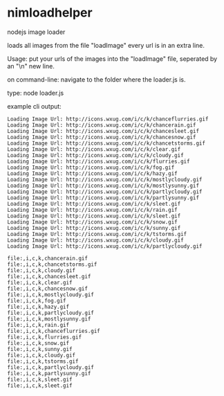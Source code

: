 nimloadhelper
=============

nodejs image loader


loads all images from the file "loadImage"
every url is in an extra line.

Usage:
put your urls of the images into the "loadImage" file, seperated by
an "\n" new line.


on command-line:
navigate to the folder where the loader.js is.

type:
node loader.js


example cli output:
```
Loading Image Url: http://icons.wxug.com/i/c/k/chanceflurries.gif
Loading Image Url: http://icons.wxug.com/i/c/k/chancerain.gif
Loading Image Url: http://icons.wxug.com/i/c/k/chancesleet.gif
Loading Image Url: http://icons.wxug.com/i/c/k/chancesnow.gif
Loading Image Url: http://icons.wxug.com/i/c/k/chancetstorms.gif
Loading Image Url: http://icons.wxug.com/i/c/k/clear.gif
Loading Image Url: http://icons.wxug.com/i/c/k/cloudy.gif
Loading Image Url: http://icons.wxug.com/i/c/k/flurries.gif
Loading Image Url: http://icons.wxug.com/i/c/k/fog.gif
Loading Image Url: http://icons.wxug.com/i/c/k/hazy.gif
Loading Image Url: http://icons.wxug.com/i/c/k/mostlycloudy.gif
Loading Image Url: http://icons.wxug.com/i/c/k/mostlysunny.gif
Loading Image Url: http://icons.wxug.com/i/c/k/partlycloudy.gif
Loading Image Url: http://icons.wxug.com/i/c/k/partlysunny.gif
Loading Image Url: http://icons.wxug.com/i/c/k/sleet.gif
Loading Image Url: http://icons.wxug.com/i/c/k/rain.gif
Loading Image Url: http://icons.wxug.com/i/c/k/sleet.gif
Loading Image Url: http://icons.wxug.com/i/c/k/snow.gif
Loading Image Url: http://icons.wxug.com/i/c/k/sunny.gif
Loading Image Url: http://icons.wxug.com/i/c/k/tstorms.gif
Loading Image Url: http://icons.wxug.com/i/c/k/cloudy.gif
Loading Image Url: http://icons.wxug.com/i/c/k/partlycloudy.gif

file:,i,c,k,chancerain.gif
file:,i,c,k,chancetstorms.gif
file:,i,c,k,cloudy.gif
file:,i,c,k,chancesleet.gif
file:,i,c,k,clear.gif
file:,i,c,k,chancesnow.gif
file:,i,c,k,mostlycloudy.gif
file:,i,c,k,fog.gif
file:,i,c,k,hazy.gif
file:,i,c,k,partlycloudy.gif
file:,i,c,k,mostlysunny.gif
file:,i,c,k,rain.gif
file:,i,c,k,chanceflurries.gif
file:,i,c,k,flurries.gif
file:,i,c,k,snow.gif
file:,i,c,k,sunny.gif
file:,i,c,k,cloudy.gif
file:,i,c,k,tstorms.gif
file:,i,c,k,partlycloudy.gif
file:,i,c,k,partlysunny.gif
file:,i,c,k,sleet.gif
file:,i,c,k,sleet.gif
```
